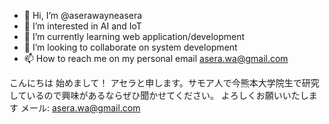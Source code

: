 - 👋 Hi, I’m @aserawayneasera
- 👀 I’m interested in AI and IoT
- 🌱 I’m currently learning web application/development
- 💞️ I’m looking to collaborate on system development
- 📫 How to reach me on my personal email asera.wa@gmail.com


こんにちは
始めまして！
アセラと申します。サモア人で今熊本大学院生で研究しているので興味があるならぜひ聞かせてください。
よろしくお願いいたします
メール: asera.wa@gmail.com

<!---
aserawayneasera/aserawayneasera is a ✨ special ✨ repository because its `README.md` (this file) appears on your GitHub profile.
You can click the Preview link to take a look at your changes.
--->
